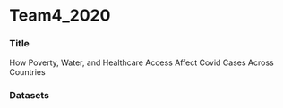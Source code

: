 # Team4_2020
### Title
How Poverty, Water, and Healthcare Access Affect Covid Cases Across Countries
### Datasets
